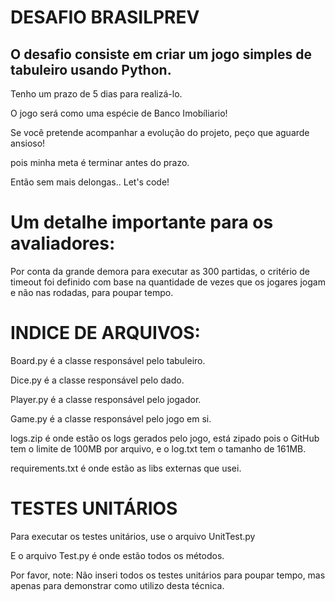 <h1>DESAFIO BRASILPREV</h1>
<h2>O desafio consiste em criar um jogo simples de tabuleiro usando Python.</h2>
<p>Tenho um prazo de 5 dias para realizá-lo.</p>
<p>O jogo será como uma espécie de Banco Imobíliario!</p>
<p>Se você pretende acompanhar a evolução do projeto, peço que aguarde ansioso!</p>
<p>pois minha meta é terminar antes do prazo.</p>
<p>Então sem mais delongas.. Let's code!</p>

<h1>Um detalhe importante para os avaliadores:</h1>
<p>Por conta da grande demora para executar as 300 partidas, o critério de timeout foi definido com base na quantidade de vezes que os jogares jogam e não nas rodadas, para poupar tempo.</p>

<h1>INDICE DE ARQUIVOS:</h1>
<p> Board.py é a classe responsável pelo tabuleiro.</p>
<p> Dice.py é a classe responsável pelo dado.</p>
<p> Player.py é a classe responsável pelo jogador.</p>
<p> Game.py é a classe responsável pelo jogo em si.</p>
<p> logs.zip é onde estão os logs gerados pelo jogo, está zipado pois o GitHub tem o limite de 100MB por arquivo, e o log.txt tem o tamanho de 161MB.</p>
<p> requirements.txt é onde estão as libs externas que usei. </p>

<h1>TESTES UNITÁRIOS</h1>
<p> Para executar os testes unitários, use o arquivo UnitTest.py </p>
<p> E o arquivo Test.py é onde estão todos os métodos.</p>
<p> Por favor, note: Não inseri todos os testes unitários para poupar tempo, mas apenas para demonstrar como utilizo desta técnica.</p>